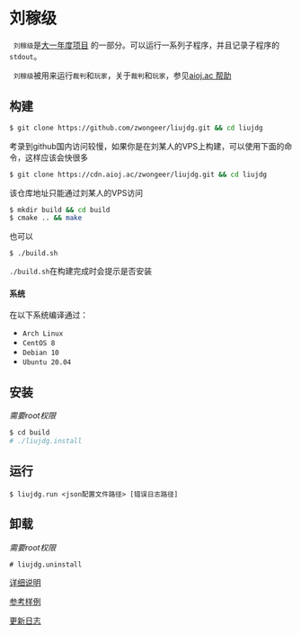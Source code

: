 #  刘稼级

` 刘稼级`是[大一年度项目](https://aioj.ac/) 的一部分。可以运行一系列子程序，并且记录子程序的`stdout`。

` 刘稼级`被用来运行`裁判`和`玩家`，关于`裁判`和`玩家`，参见[aioj.ac 帮助](https://aioj.ac/help) 



## 构建

```bash
$ git clone https://github.com/zwongeer/liujdg.git && cd liujdg
```

考录到github国内访问较慢，如果你是在刘某人的VPS上构建，可以使用下面的命令，这样应该会快很多
```bash
$ git clone https://cdn.aioj.ac/zwongeer/liujdg.git && cd liujdg
```
该仓库地址只能通过刘某人的VPS访问

```bash
$ mkdir build && cd build
$ cmake .. && make
```

也可以

```
$ ./build.sh
```

`./build.sh`在构建完成时会提示是否安装

#### 系统

在以下系统编译通过：
- `Arch Linux`
- `CentOS 8`
- `Debian 10`
- `Ubuntu 20.04`

## 安装

_需要root权限_

```bash
$ cd build
# ./liujdg.install
```

## 运行

```
$ liujdg.run <json配置文件路径> [错误日志路径]
```

## 卸载

_需要root权限_

```
# liujdg.uninstall
```



[详细说明](doc/)

[参考样例](examples/)

[更新日志](CHANGELOG.md)
